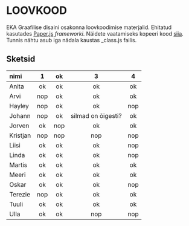 # LOOVKOOD

EKA Graafilise disaini osakonna loovkoodimise materjalid. Ehitatud kasutades [Paper.js](http://paperjs.org/) *frameworki*. Näidete vaatamiseks kopeeri kood [siia](http://sketch.paperjs.org/). Tunnis nähtu asub iga nädala kaustas _class.js failis.

## Sketsid

| nimi		| 1		| ok	| 3		| 4		|
| :--- 		| :---: | :---: | :---: | :---: |
| Anita	 	| ok	| ok	| ok	| ok	|
| Arvi	 	| nop	| ok	| ok	| ok	|
| Hayley	| nop	| ok	| ok	| nop	|
| Johann	| nop	| ok	| silmad on õigesti? | ok	|
| Jorven	| ok	| nop	| ok	| ok	|
| Kristjan	| nop	| nop	| nop	| nop	|
| Liisi	 	| ok	| ok	| ok	| nop	|
| Linda	 	| ok	| ok	| ok	| nop	|
| Martis	| ok	| ok	| ok	| ok	|
| Meeri	 	| ok	| ok	| ok	| ok	|
| Oskar	 	| ok	| ok	| ok	| nop	|
| Terezie	| nop	| ok	| ok	| ok	|
| Tuuli	 	| ok	| ok	| ok	| ok	|
| Ulla	 	| ok	| ok	| nop	| nop	|